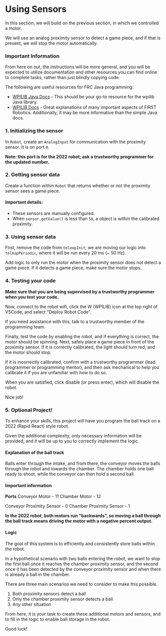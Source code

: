 # Using Sensors

In this section, we will build on the previous section, in which we controlled a motor.

We will use an analog proximity sensor to detect a game piece, and if that is present, we will stop the motor automatically.

### Important Information

From here on out, the instructions will be more general, and you will be expected to utilize documentation and other resources you can find online to complete tasks, rather than just blindly copying code.

The following are useful resources for FRC Java programming:

-   [WPILIB Java Docs](https://first.wpi.edu/wpilib/allwpilib/docs/release/java/index.html) - This should be your go-to resource for the wpilib Java library.
-   [WPILIB Docs](https://docs.wpilib.org/en/stable/index.html) - Great explanations of many important aspects of FIRST Robotics. Additionally, it may be more informative than the simple Java docs.

### 1. Initializing the sensor

In `Robot`, create an `AnalogInput` for communication with the proximity sensor. It is on port `0`.

**Note: this port is for the 2022 robot; ask a trustworthy programmer for the updated number.**

### 2. Getting sensor data

Create a function within `Robot` that returns whether or not the proximity sensor sees a game piece.

#### Important details:

-   These sensors are manually configured.
-   When `sensor.getValue()` is less than `50`, a object is within the calibrated proximity.

### 3. Using sensor data

First, remove the code from `teleopInit`; we are moving our logic into `teleopPeriodic`, where it will be run every 20 ms (~ 50 Hz).

Add logic to only run the motor when the proximity sensor does not detect a game piece. If it detects a game piece, make sure the motor stops.

### 4. Testing your code

**Make sure that you are being supervised by a trustworthy programmer when you test your code.**

Now, connect to the robot wifi, click the W (WPILIB) icon at the top right of VSCode, and select "Deploy Robot Code".

If you need assistance with this, talk to a trustworthy member of the programming team.

Finally, test the code by enabling the robot, and if everything is correct, the motor should be spinning. Next, safely place a game piece in front of the proximity sensor. If it is correctly calibrated, the light should turn red, and the motor should stop.

If it is incorrectly calibrated, confirm with a trustworthy programmer (lead programmer or programming mentor), and then ask mechanical to help you calibrate it if you are unfamiliar with how to do so.

When you are satisfied, click disable (or press enter), which will disable the robot.

Nice job!

### 5. Optional Project!

To enhance your skills, this project will have you program the ball track on a 2022 (Rapid React) style robot.

Given the additional complexity, only necessary information will be provided, and it will be up to you to correctly implement the logic.

#### Explanation of the ball track

Balls enter through the intake, and from there, the conveyor moves the balls through the robot and towards the chamber. The chamber holds one ball ready to shoot, while the conveyor can then hold a second ball.

#### Important information

**Ports**
Conveyor Motor - 11
Chamber Motor - 12

Conveyor Proximity Sensor - 0
Chamber Proximity Sensor - 1

**In the 2022 robot, both motors run "backwards", so moving a ball through the ball track means driving the motor with a negative percent output.**

#### Logic

The goal of this system is to efficiently and consistently store balls within the robot.

In a hypothetical scenario with two balls entering the robot, we want to stop the first ball once it reaches the chamber proximity sensor, and the second once it has been detected by the conveyor proximity sensor and when there is already a ball in the chamber.

There are three main scenarios we need to consider to make this possible.

1. Both proximity sensors detect a ball
2. Only the chamber proximity sensor detects a ball
3. Any other situation

From here, it is your task to create these additional motors and sensors, and to fill in the logic to enable ball storage in the robot.

Good luck!
